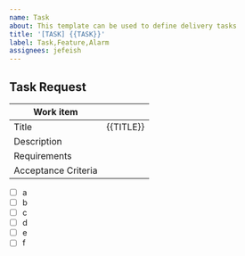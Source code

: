 ```yaml
---
name: Task
about: This template can be used to define delivery tasks
title: '[TASK] {{TASK}}'
label: Task,Feature,Alarm
assignees: jefeish
---
```


## Task Request

|Work item||
|---|---|
|Title|{{TITLE}}|
|Description||
|Requirements||
|Acceptance Criteria||

- [ ] a
- [ ] b
- [ ] c
- [ ] d
- [ ] e
- [ ] f

